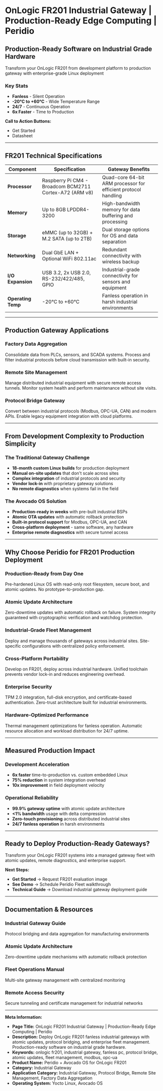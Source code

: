 # OnLogic FR201 Industrial Gateway | Production-Ready Edge Computing | Peridio

## Production-Ready Software on Industrial Grade Hardware

Transform your OnLogic FR201 from development platform to production gateway with enterprise-grade Linux deployment

### Key Stats

- **Fanless** - Silent Operation
- **-20°C to +60°C** - Wide Temperature Range
- **24/7** - Continuous Operation
- **6x Faster** - Time to Production

**Call to Action Buttons:**

- Get Started
- Datasheet

---

## FR201 Technical Specifications

| Component          | Specification                                           | Gateway Benefits                                               |
| ------------------ | ------------------------------------------------------- | -------------------------------------------------------------- |
| **Processor**      | Raspberry Pi CM4 - Broadcom BCM2711 Cortex-A72 (ARM v8) | Quad-core 64-bit ARM processor for efficient protocol handling |
| **Memory**         | Up to 8GB LPDDR4-3200                                   | High-bandwidth memory for data buffering and processing        |
| **Storage**        | eMMC (up to 32GB) + M.2 SATA (up to 2TB)                | Dual storage options for OS and data separation                |
| **Networking**     | Dual GbE LAN + Optional WiFi 802.11ac                   | Redundant connectivity with wireless backup                    |
| **I/O Expansion**  | USB 3.2, 2x USB 2.0, RS-232/422/485, GPIO               | Industrial-grade connectivity for sensors and equipment        |
| **Operating Temp** | -20°C to +60°C                                          | Fanless operation in harsh industrial environments             |

---

## Production Gateway Applications

### Factory Data Aggregation

Consolidate data from PLCs, sensors, and SCADA systems. Process and filter industrial protocols before cloud transmission with built-in security.

### Remote Site Management

Manage distributed industrial equipment with secure remote access tunnels. Monitor system health and perform maintenance without site visits.

### Protocol Bridge Gateway

Convert between industrial protocols (Modbus, OPC-UA, CAN) and modern APIs. Enable legacy equipment integration with cloud platforms.

---

## From Development Complexity to Production Simplicity

### The Traditional Gateway Challenge

- **18-month custom Linux builds** for production deployment
- **Manual on-site updates** that don't scale across sites
- **Complex integration** of industrial protocols and security
- **Vendor lock-in** with proprietary gateway solutions
- **No remote diagnostics** when systems fail in the field

### The Avocado OS Solution

- **Production-ready in weeks** with pre-built industrial BSPs
- **Atomic OTA updates** with automatic rollback protection
- **Built-in protocol support** for Modbus, OPC-UA, and CAN
- **Cross-platform deployment** - same software, any hardware
- **Enterprise remote diagnostics** with secure tunnel access

---

## Why Choose Peridio for FR201 Production Deployment

### Production-Ready from Day One

Pre-hardened Linux OS with read-only root filesystem, secure boot, and atomic updates. No prototype-to-production gap.

### Atomic Update Architecture

Zero-downtime updates with automatic rollback on failure. System integrity guaranteed with cryptographic verification and watchdog protection.

### Industrial-Grade Fleet Management

Deploy and manage thousands of gateways across industrial sites. Site-specific configurations with centralized policy enforcement.

### Cross-Platform Portability

Develop on FR201, deploy across industrial hardware. Unified toolchain prevents vendor lock-in and reduces engineering overhead.

### Enterprise Security

TPM 2.0 integration, full-disk encryption, and certificate-based authentication. Zero-trust architecture built for industrial environments.

### Hardware-Optimized Performance

Thermal management optimizations for fanless operation. Automatic resource allocation and workload distribution for 24/7 uptime.

---

## Measured Production Impact

### Development Acceleration

- **6x faster** time-to-production vs. custom embedded Linux
- **75% reduction** in system integration overhead
- **10x improvement** in field deployment velocity

### Operational Reliability

- **99.9% gateway uptime** with atomic update architecture
- **&lt;1% bandwidth** usage with delta compression
- **Zero-touch provisioning** across distributed industrial sites
- **24/7 fanless operation** in harsh environments

---

## Ready to Deploy Production-Ready Gateways?

Transform your OnLogic FR201 systems into a managed gateway fleet with atomic updates, remote diagnostics, and enterprise support.

**Next Steps:**

- **Get Started** → Request FR201 evaluation image
- **See Demo** → Schedule Peridio Fleet walkthrough
- **Technical Guide** → Download industrial gateway deployment guide

---

## Documentation & Resources

### Industrial Gateway Guide

Protocol bridging and data aggregation for manufacturing environments

### Atomic Update Architecture

Zero-downtime update mechanisms with automatic rollback protection

### Fleet Operations Manual

Multi-site gateway management with centralized monitoring

### Remote Access Security

Secure tunneling and certificate management for industrial networks

---

**Meta Information:**

- **Page Title:** OnLogic FR201 Industrial Gateway | Production-Ready Edge Computing | Peridio
- **Description:** Deploy OnLogic FR201 fanless industrial gateways with atomic updates, protocol bridging, and enterprise fleet management. Production-ready software on industrial grade hardware.
- **Keywords:** onlogic fr201, industrial gateway, fanless pc, protocol bridge, atomic updates, fleet management, modbus, opc-ua
- **Product Name:** Peridio + Avocado OS for OnLogic FR201
- **Category:** Industrial Gateway
- **Application Category:** Industrial Gateway, Protocol Bridge, Remote Site Management, Factory Data Aggregation
- **Operating System:** Yocto Linux, Avocado OS
